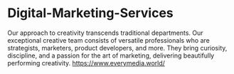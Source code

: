 # Digital-Marketing-Services
Our approach to creativity transcends traditional departments. Our exceptional creative team consists of versatile professionals who are strategists, marketers, product developers, and more. They bring curiosity, discipline, and a passion for the art of marketing, delivering beautifully performing creativity.
https://www.everymedia.world/

